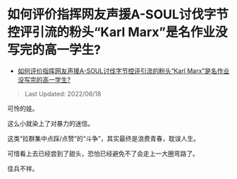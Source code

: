 # 如何评价指挥网友声援A-SOUL讨伐字节控评引流的粉头“Karl Marx”是名作业没写完的高一学生?

- [如何评价指挥网友声援A-SOUL讨伐字节控评引流的粉头“Karl Marx”是名作业没写完的高一学生?](https://www.zhihu.com/question/533070230/answer/2533825407)

>Last Updated: 2022/06/18

可怜的娃。

这么小就染上了对暴力的迷信。

这类“拉群集中点踩/点赞”的“斗争”，其实最终是浪费青春，耽误人生。

可惜看上去已经尝到了甜头，恐怕已经避免不了会走上一大圈弯路了。

佳兵不祥。